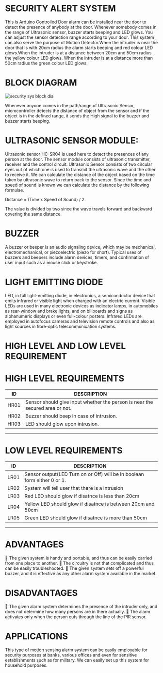 #  SECURITY ALERT SYSTEM
 This is Arduino Controlled Door alarm can be installed near the door to detect the presence of anybody at the door. Whenever somebody comes in the range of Ultrasonic sensor, buzzer starts beeping and LED glows. You can adjust the sensor detection range according to your door. This system can also serve the purpose of Motion Detector.When the intruder is near the door that is with 20cm radius the alarm starts beeping and red colour LED glows.When the intruder is at a distance between  20cm and 50cm radius the yellow colour LED glows. When the intruder is at a distance more than 50cm radius the green colour LED glows.


# BLOCK DIAGRAM

![security sys block dia](https://user-images.githubusercontent.com/98822676/155678167-c7e81ee9-7864-4855-b0e5-5abf63979a36.jpg)






Whenever anyone comes in the path/range of Ultrasonic Sensor, microcontroller detects the distance of object from the sensor and if the object is in the defined range, it sends the High signal to the buzzer and buzzer starts beeping.












# ULTRASONIC SENSOR MODULE:

Ultrasonic sensor HC-SR04 is used here to detect the presences of any person at the door. The sensor module consists of ultrasonic transmitter, receiver and the control circuit. Ultrasonic Sensor consists of two circular eyes out of which one is used to transmit the ultrasonic wave and the other to receive it.
We can calculate the distance of the object based on the time taken by ultrasonic wave to return back to the sensor. Since the time and speed of sound is known we can calculate the distance by the following formulae.

Distance = (Time x Speed of Sound) / 2.

The value is divided by two since the wave travels forward and backward covering the same distance. 


# BUZZER

A buzzer or beeper is an audio signaling device, which may be mechanical, electromechanical, or piezoelectric (piezo for short). Typical uses of buzzers and beepers include alarm devices, timers, and confirmation of user input such as a mouse click or keystroke.

# LIGHT EMITTING DIODE

LED, in full light-emitting diode, in electronics, a semiconductor device that emits infrared or visible light when charged with an electric current. Visible LEDs are used in many electronic devices as indicator lamps, in automobiles as rear-window and brake lights, and on billboards and signs as alphanumeric displays or even full-colour posters. Infrared LEDs are employed in autofocus cameras and television remote controls and also as light sources in fibre-optic telecommunication systems.

# HIGH LEVEL AND LOW LEVEL REQUIREMENT

# HIGH LEVEL REQUIREMENTS

| ID     |                           DESCRIPTION                                                 |
|--------|---------------------------------------------------------------------------------------|
| HR01   |   Sensor should give input whether the person is near the secured area or not.       |
| HR02   |   Buzzer should beep in case of intrusion.                                            |
| HR03   |   LED should glow upon intrusion.                                                     |

------------------------------------------------------------------------------------------------

# LOW LEVEL REQUIREMENTS

| ID     |                           DESCRIPTION                                                 |
|--------|---------------------------------------------------------------------------------------|
| LR01   | Sensor output(LED Turn on or Off) will be in boolean form either 0 or 1.              |
| LR02   |   System will tell user that there is a intrusion                                     |
| LR03   |   Red LED should glow if disatnce is less than 20cm                                   |
| LR04   |   Yellow LED should glow if disatnce is between  20cm and 50cm                        |
| LR05   |   Green LED should glow if disatnce is more than 50cm                                 |    

                                               
------------------------------------------------------------------------------------------------

# ADVANTAGES
 The given system is handy and portable, and thus can be easily carried from one place to another.
 The circuitry is not that complicated and thus can be easily troubleshooted.
 The given system sets off a powerful buzzer, and it is effective as any other alarm system
available in the market.
# DISADVANTAGES
 The given alarm system determines the presence of the intruder only, and does not determine how
many persons are in there actually.
 The alarm activates only when the person cuts through the line of the PIR sensor.
# APPLICATIONS
This type of motion sensing alarm system can be easily employable for security purposes at banks,
various offices and even for sensitive establishments such as for military. We can easily set up 
this system for household purposes.
